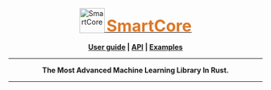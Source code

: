<style>
    .logo {
        color: #DC7726 !important;
        font-weight: 700 !important;
        font-size: xx-large;
    }
</style>
<p align="center">
  <a href="https://smartcorelib.org">
    <img src="https://smartcorelib.org/assets/logo/smartcore.svg" width="50" height="50" alt="SmartCore" style="vertical-align:text-bottom">    
    <span class="logo">SmartCore</span>
  </a>  
</p>
<p align = "center">
    <strong>
        <a href="https://smartcorelib.org">User guide</a> | <a href="https://docs.rs/smartcore/">API</a> | <a href="https://github.com/smartcorelib/smartcore-examples">Examples</a>
    </strong>
</p>

-----

<p align = "center">
<b>The Most Advanced Machine Learning Library In Rust.</b>
</p>

-----